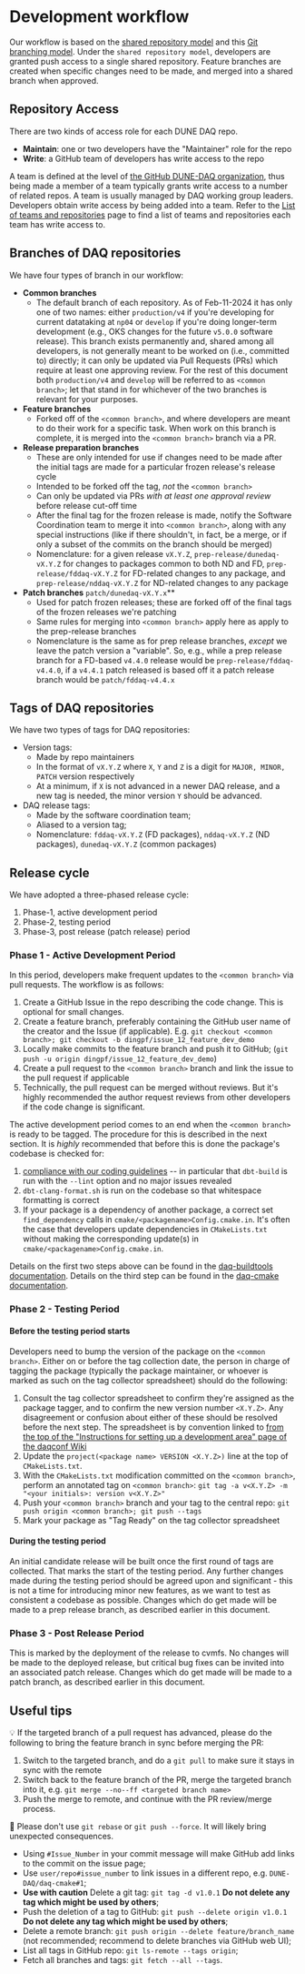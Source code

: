 # Development workflow

Our workflow is based on the [shared repository model](https://docs.github.com/en/github/collaborating-with-issues-and-pull-requests/about-collaborative-development-models) and this [Git branching model](https://nvie.com/posts/a-successful-git-branching-model/). Under the `shared repository model`, developers are granted push access to a single shared repository. Feature branches are created when specific changes need to be made, and merged into a shared branch when approved.

## Repository Access

There are two kinds of access role for each DUNE DAQ repo.

* **Maintain**: one or two developers have the "Maintainer" role for the repo
* **Write**: a GitHub team of developers has write access to the repo

A team is defined at the level of [the GitHub DUNE-DAQ organization](https://github.com/DUNE-DAQ), thus being made a member of a team typically grants write access to a number of related repos. A team is usually managed by DAQ working group leaders. Developers obtain write access by being added into a team. Refer to the [List of teams and repositories](team_repos.md) page to find a list of teams and repositories each team has write access to.

## Branches of DAQ repositories

We have four types of branch in our workflow:

* **Common branches** 
    * The default branch of each repository. As of Feb-11-2024 it has only one of two names: either `production/v4` if you're developing for current datataking at `np04` or `develop` if you're doing longer-term development (e.g., OKS changes for the future `v5.0.0` software release). This branch exists permanently and, shared among all developers, is not generally meant to be worked on (i.e., committed to) directly; it can only be updated via Pull Requests (PRs) which require at least one approving review. For the rest of this document both `production/v4` and `develop` will be referred to as `<common branch>`; let that stand in for whichever of the two branches is relevant for your purposes.   
* **Feature branches**
    * Forked off of the `<common branch>`, and where developers are meant to do their work for a specific task. When work on this branch is complete, it is merged into the `<common branch>` branch via a PR.  
* **Release preparation branches** 
    * These are only intended for use if changes need to be made after the initial tags are made for a particular frozen release's release cycle
    * Intended to be forked off the tag, _not_ the `<common branch>`
    * Can only be updated via PRs _with at least one approval review_ before release cut-off time 
    * After the final tag for the frozen release is made, notify the Software Coordination team to merge it into `<common branch>`, along with any special instructions (like if there shouldn't, in fact, be a merge, or if only a subset of the commits on the branch should be merged)
    * Nomenclature: for a given release `vX.Y.Z`, `prep-release/dunedaq-vX.Y.Z` for changes to packages common to both ND and FD, `prep-release/fddaq-vX.Y.Z` for FD-related changes to any package, and `prep-release/nddaq-vX.Y.Z` for ND-related changes to any package
* **Patch branches**  `patch/dunedaq-vX.Y.x`**
    * Used for patch frozen releases; these are forked off of the final tags of the frozen releases we're patching
    * Same rules for merging into `<common branch>` apply here as apply to the prep-release branches
    * Nomenclature is the same as for prep release branches, _except_ we leave the patch version a "variable". So, e.g., while a prep release branch for a FD-based `v4.4.0` release would be `prep-release/fddaq-v4.4.0`, if a `v4.4.1` patch released is based off it a patch release branch would be `patch/fddaq-v4.4.x`

## Tags of DAQ repositories

We have two types of tags for DAQ repositories:

* Version tags: 
    * Made by repo maintainers
    * In the format of `vX.Y.Z` where `X`, `Y` and `Z` is a digit for `MAJOR, MINOR, PATCH` version respectively
    * At a minimum, if `X` is not advanced in a newer DAQ release, and a new tag is needed, the minor version `Y` should be advanced.
* DAQ release tags: 
    * Made by the software coordination team;
    * Aliased to a version tag;
    * Nomenclature: `fddaq-vX.Y.Z` (FD packages), `nddaq-vX.Y.Z` (ND packages), `dunedaq-vX.Y.Z` (common packages) 

## Release cycle 

We have adopted a three-phased release cycle:
1. Phase-1, active development period
2. Phase-2, testing period
3. Phase-3, post release (patch release) period

### Phase 1 - Active Development Period
 
In this period, developers make frequent updates to the `<common branch>` via pull requests. The workflow is as follows:

1. Create a GitHub Issue in the repo describing the code change. This is optional for small changes.
2. Create a feature branch, preferably containing the GitHub user name of the creator and the Issue (if applicable). E.g. `git checkout <common branch>; git checkout -b dingpf/issue_12_feature_dev_demo`
3. Locally make commits to the feature branch and push it to GitHub; (`git push -u origin dingpf/issue_12_feature_dev_demo`)
4. Create a pull request to the `<common branch>` branch and link the issue to the pull request if applicable
5. Technically, the pull request can be merged without reviews. But it's highly recommended the author request reviews from other developers if the code change is significant.

The active development period comes to an end when the `<common branch>` is ready to be tagged. The procedure for this is described in the next section. It is _highly_ recommended that before this is done the package's codebase is checked for:

1. [compliance with our coding guidelines](https://dune-daq-sw.readthedocs.io/en/latest/packages/styleguide/) -- in particular that `dbt-build` is run with the `--lint` option and no major issues revealed
2. `dbt-clang-format.sh` is run on the codebase so that whitespace formatting is correct
3. If your package is a dependency of another package, a correct set `find_dependency` calls in `cmake/<packagename>Config.cmake.in`. It's often the case that developers update dependencies in `CMakeLists.txt` without making the corresponding update(s) in `cmake/<packagename>Config.cmake.in`.

Details on the first two steps above can be found in the [daq-buildtools documentation](https://dune-daq-sw.readthedocs.io/en/latest/packages/daq-buildtools/#useful-build-options). Details on the third step can be found in the [daq-cmake documentation](https://dune-daq-sw.readthedocs.io/en/latest/packages/daq-cmake/#installing-your-project-as-a-local-package).


### Phase 2 - Testing Period

#### Before the testing period starts

Developers need to bump the version of the package on the `<common branch>`. Either on or before the tag collection date, the person in charge of tagging the package (typically the package maintainer, or whoever is marked as such on the tag collector spreadsheet) should do the following:
1. Consult the tag collector spreadsheet to confirm they're assigned as the package tagger, and to confirm the new version number `<X.Y.Z>`. Any disagreement or confusion about either of these should be resolved before the next step. The spreadsheet is by convention linked to [from the top of the "Instructions for setting up a development area" page of the daqconf Wiki](https://github.com/DUNE-DAQ/daqconf/wiki/Instructions-for-setting-up-a-development-software-area)
2. Update the `project(<package name> VERSION <X.Y.Z>)` line at the top of `CMakeLists.txt`.
3. With the `CMakeLists.txt` modification committed on the `<common branch>`, perform an annotated tag on `<common branch>`: `git tag -a v<X.Y.Z> -m "<your initials>: version v<X.Y.Z>"`
4. Push your `<common branch>` branch and your tag to the central repo: `git push origin <common branch>; git push --tags`
5. Mark your package as "Tag Ready" on the tag collector spreadsheet

#### During the testing period

An initial candidate release will be built once the first round of tags are collected. That marks the start of the testing period. Any further changes made during the testing period should be agreed upon and significant - this is not a time for introducing minor new features, as we want to test as consistent a codebase as possible. Changes which do get made will be made to a prep release branch, as described earlier in this document. 

### Phase 3 - Post Release Period

This is marked by the deployment of the release to cvmfs. No changes will be made to the deployed release, but critical bug fixes can be invited into an associated patch release. Changes which do get made will be made to a patch branch, as described earlier in this document. 



## Useful tips


💡 If the targeted branch of a pull request has advanced, please do the following to bring the feature branch in sync before merging the PR:
1. Switch to the targeted branch, and do a `git pull` to make sure it stays in sync with the remote
2. Switch back to the feature branch of the PR, merge the targeted branch into it, e.g. `git merge --no--ff <targeted branch name>`
3. Push the merge to remote, and continue with the PR review/merge process.

:red_circle: Please don't use `git rebase` or `git push --force`. It will likely bring unexpected consequences.

* Using `#Issue_Number` in your commit message will make GitHub add links to the commit on the issue page;
* Use `user/repo#issue_number` to link issues in a different repo, e.g. `DUNE-DAQ/daq-cmake#1`;
* **Use with caution** Delete a git tag: `git tag -d v1.0.1` **Do not delete any tag which might be used by others**;
* Push the deletion of a tag to GitHub: `git push --delete origin v1.0.1` **Do not delete any tag which might be used by others**;
* Delete a remote branch: `git push origin --delete feature/branch_name` (not recommended; recommend to delete branches via GitHub web UI);
* List all tags in GitHub repo: `git ls-remote --tags origin`;
* Fetch all branches and tags: `git fetch --all --tags`.

<!---
## Screenshots of some examples

### Repository access

![repo-access](https://i.imgur.com/ddLJeif.png)

### Branch settings

![branch-settings](https://i.imgur.com/WbBJB86.png)

### Branch protection rules

![branch-protection-rules](https://i.imgur.com/NMp0vMU.png)

### Managing branches

![managing-branches](https://i.imgur.com/d25W5er.png)

### View Network Graph

![network-graph](https://i.imgur.com/ogmjKYr.png)
--->
